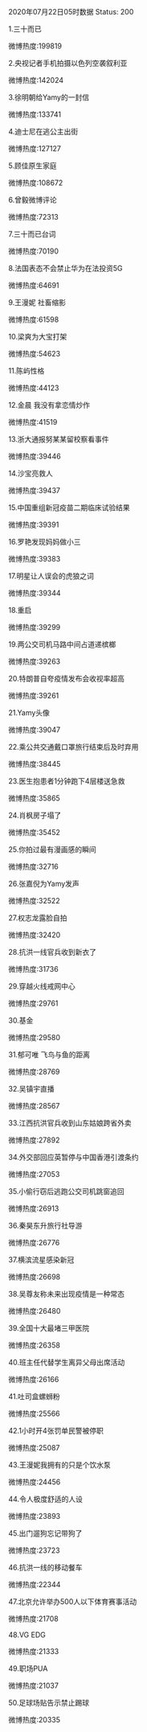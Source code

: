 2020年07月22日05时数据
Status: 200

1.三十而已

微博热度:199819

2.央视记者手机拍摄以色列空袭叙利亚

微博热度:142024

3.徐明朝给Yamy的一封信

微博热度:133741

4.迪士尼在逃公主出街

微博热度:127127

5.顾佳原生家庭

微博热度:108672

6.曾毅微博评论

微博热度:72313

7.三十而已台词

微博热度:70190

8.法国表态不会禁止华为在法投资5G

微博热度:64691

9.王漫妮 社畜缩影

微博热度:61598

10.梁爽为大宝打架

微博热度:54623

11.陈屿性格

微博热度:44123

12.金晨 我没有拿恋情炒作

微博热度:41519

13.浙大通报努某某留校察看事件

微博热度:39446

14.沙宝亮救人

微博热度:39437

15.中国重组新冠疫苗二期临床试验结果

微博热度:39391

16.罗艳发现妈妈做小三

微博热度:39383

17.明星让人误会的虎狼之词

微博热度:39344

18.重启

微博热度:39299

19.两公交司机马路中间占道递槟榔

微博热度:39263

20.特朗普自夸疫情发布会收视率超高

微博热度:39261

21.Yamy头像

微博热度:39047

22.乘公共交通戴口罩旅行结束后及时弃用

微博热度:38445

23.医生抱患者1分钟跑下4层楼送急救

微博热度:35865

24.肖枫房子塌了

微博热度:35452

25.你拍过最有漫画感的瞬间

微博热度:32716

26.张嘉倪为Yamy发声

微博热度:32522

27.权志龙露脸自拍

微博热度:32420

28.抗洪一线官兵收到新衣了

微博热度:31736

29.穿越火线戒网中心

微博热度:29761

30.基金

微博热度:29580

31.郁可唯 飞鸟与鱼的距离

微博热度:28769

32.吴镇宇直播

微博热度:28567

33.江西抗洪官兵收到山东姑娘跨省外卖

微博热度:27892

34.外交部回应英暂停与中国香港引渡条约

微博热度:27053

35.小偷行窃后逃跑公交司机跳窗追回

微博热度:26913

36.秦昊东升旅行社导游

微博热度:26776

37.横滨流星感染新冠

微博热度:26698

38.吴尊友称未来出现疫情是一种常态

微博热度:26480

39.全国十大最堵三甲医院

微博热度:26358

40.班主任代替学生离异父母出席活动

微博热度:26166

41.吐司盒螺蛳粉

微博热度:25566

42.1小时开4张罚单民警被停职

微博热度:25087

43.王漫妮我拥有的只是个饮水泵

微博热度:24456

44.令人极度舒适的人设

微博热度:23893

45.出门遛狗忘记带狗了

微博热度:23723

46.抗洪一线的移动餐车

微博热度:22344

47.北京允许举办500人以下体育赛事活动

微博热度:21708

48.VG EDG

微博热度:21333

49.职场PUA

微博热度:21037

50.足球场贴告示禁止踢球

微博热度:20335

